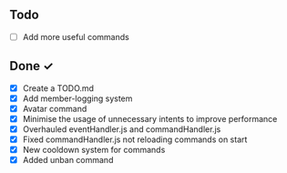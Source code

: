 ## Todo

- [ ] Add more useful commands

## Done ✓

- [x] Create a TODO.md
- [x] Add member-logging system
- [x] Avatar command
- [x] Minimise the usage of unnecessary intents to improve performance
- [x] Overhauled eventHandler.js and commandHandler.js
- [x] Fixed commandHandler.js not reloading commands on start
- [x] New cooldown system for commands
- [x] Added unban command

